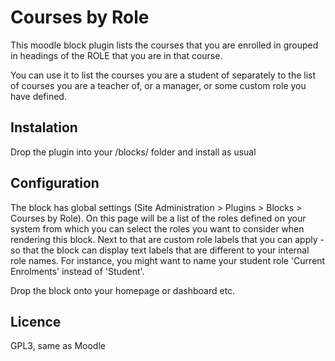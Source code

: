 # Courses by Role

This moodle block plugin lists the courses that you are enrolled in grouped in headings of the ROLE that you are in that course.

You can use it to list the courses you are a student of separately to the list of courses you are a teacher of, or a manager, or some custom role you have defined.

## Instalation

Drop the plugin into your /blocks/ folder and install as usual

## Configuration

The block has global settings (Site Administration > Plugins > Blocks > Courses by Role). On this page will be a list of the roles defined on your system from which you can select the roles you want to consider when rendering this block. Next to that are custom role labels that you can apply - so that the block can display text labels that are different to your internal role names. For instance, you might want to name your student role 'Current Enrolments' instead of 'Student'.

Drop the block onto your homepage or dashboard etc.

## Licence

GPL3, same as Moodle